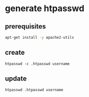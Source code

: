 # generate htpasswd

## prerequisites

```sh
apt-get install -y apache2-utils
```

## create

```
htpasswd -c .htpasswd username
```

## update

```
htpasswd .htpasswd username
```
